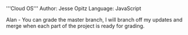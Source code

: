 '''Cloud OS'''
Author: Jesse Opitz
Language: JavaScript

Alan - You can grade the master branch, I will branch off my updates and merge when each part of the project is ready for grading.